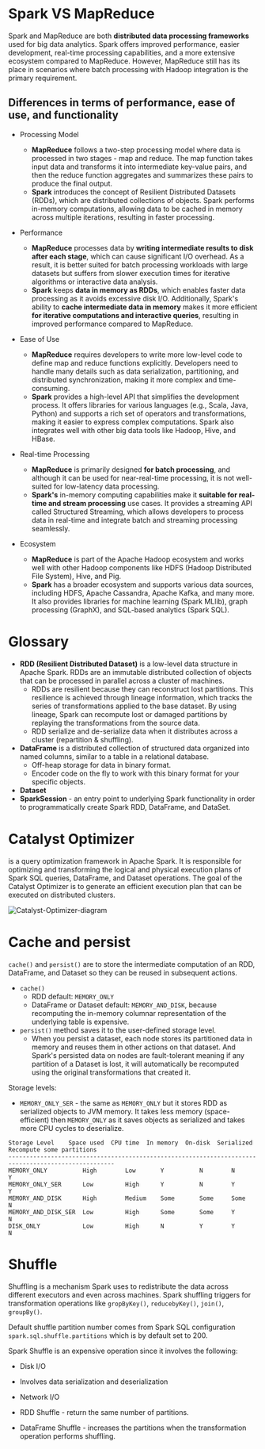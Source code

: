 # Spark VS MapReduce

Spark and MapReduce are both __distributed data processing frameworks__ used for big data analytics. Spark offers improved performance, easier development, real-time processing capabilities, and a more extensive ecosystem compared to MapReduce. However, MapReduce still has its place in scenarios where batch processing with Hadoop integration is the primary requirement.

## Differences in terms of performance, ease of use, and functionality

* Processing Model

  * **MapReduce** follows a two-step processing model where data is processed in two stages - map and reduce. The map function takes input data and transforms it into intermediate key-value pairs, and then the reduce function aggregates and summarizes these pairs to produce the final output.
  * **Spark** introduces the concept of Resilient Distributed Datasets (RDDs), which are distributed collections of objects. Spark performs in-memory computations, allowing data to be cached in memory across multiple iterations, resulting in faster processing.

* Performance
 
  * **MapReduce** processes data by __writing intermediate results to disk after each stage__, which can cause significant I/O overhead. As a result, it is better suited for batch processing workloads with large datasets but suffers from slower execution times for iterative algorithms or interactive data analysis.
  * **Spark** keeps __data in memory as RDDs__, which enables faster data processing as it avoids excessive disk I/O. Additionally, Spark's ability to __cache intermediate data in memory__ makes it more efficient __for iterative computations and interactive queries__, resulting in improved performance compared to MapReduce.

* Ease of Use

  * **MapReduce** requires developers to write more low-level code to define map and reduce functions explicitly. Developers need to handle many details such as data serialization, partitioning, and distributed synchronization, making it more complex and time-consuming.
  * **Spark** provides a high-level API that simplifies the development process. It offers libraries for various languages (e.g., Scala, Java, Python) and supports a rich set of operators and transformations, making it easier to express complex computations. Spark also integrates well with other big data tools like Hadoop, Hive, and HBase.

* Real-time Processing

  * **MapReduce** is primarily designed __for batch processing__, and although it can be used for near-real-time processing, it is not well-suited for low-latency data processing.
  * **Spark's** in-memory computing capabilities make it __suitable for real-time and stream processing__ use cases. It provides a streaming API called Structured Streaming, which allows developers to process data in real-time and integrate batch and streaming processing seamlessly.

* Ecosystem

  * **MapReduce** is part of the Apache Hadoop ecosystem and works well with other Hadoop components like HDFS (Hadoop Distributed File System), Hive, and Pig.
  * **Spark** has a broader ecosystem and supports various data sources, including HDFS, Apache Cassandra, Apache Kafka, and many more. It also provides libraries for machine learning (Spark MLlib), graph processing (GraphX), and SQL-based analytics (Spark SQL).


# Glossary

* **RDD (Resilient Distributed Dataset)** is a low-level data structure in Apache Spark. RDDs are an immutable distributed collection of objects that can be processed in parallel across a cluster of machines.
  * RDDs are resilient because they can reconstruct lost partitions. This resilience is achieved through lineage information, which tracks the series of transformations applied to the base dataset. By using lineage, Spark can recompute lost or damaged partitions by replaying the transformations from the source data.
  * RDD serialize and de-serialize data when it distributes across a cluster (repartition & shuffling).
* **DataFrame** is a distributed collection of structured data organized into named columns, similar to a table in a relational database.
  * Off-heap storage for data in binary format.
  * Encoder code on the fly to work with this binary format for your specific objects. 
* **Dataset**
* **SparkSession** - an entry point to underlying Spark functionality in order to programmatically create Spark RDD, DataFrame, and DataSet.


# Catalyst Optimizer
is a query optimization framework in Apache Spark. It is responsible for optimizing and transforming the logical and physical execution plans of Spark SQL queries, DataFrame, and Dataset operations. The goal of the Catalyst Optimizer is to generate an efficient execution plan that can be executed on distributed clusters.

![Catalyst-Optimizer-diagram](https://www.databricks.com/wp-content/uploads/2018/05/Catalyst-Optimizer-diagram.png)

# Cache and persist

`cache()` and `persist()` are to store the intermediate computation of an RDD, DataFrame, and Dataset so they can be reused in subsequent actions.

* `cache()`
  * RDD default: `MEMORY_ONLY`
  * DataFrame or Dataset default: `MEMORY_AND_DISK`, because recomputing the in-memory columnar representation of the underlying table is expensive.
* `persist()` method saves it to the user-defined storage level.
  * When you persist a dataset, each node stores its partitioned data in memory and reuses them in other actions on that dataset. And Spark's persisted data on nodes are fault-tolerant meaning if any partition of a Dataset is lost, it will automatically be recomputed using the original transformations that created it.

Storage levels:

* `MEMORY_ONLY_SER` - the same as `MEMORY_ONLY` but it stores RDD as serialized objects to JVM memory. It takes less memory (space-efficient) then `MEMORY_ONLY` as it saves objects as serialized and takes more CPU cycles to deserialize.

```
Storage Level    Space used  CPU time  In memory  On-disk  Serialized   Recompute some partitions
----------------------------------------------------------------------------------------------------
MEMORY_ONLY          High        Low       Y          N        N         Y    
MEMORY_ONLY_SER      Low         High      Y          N        Y         Y
MEMORY_AND_DISK      High        Medium    Some       Some     Some      N
MEMORY_AND_DISK_SER  Low         High      Some       Some     Y         N
DISK_ONLY            Low         High      N          Y        Y         N
```

# Shuffle

Shuffling is a mechanism Spark uses to redistribute the data across different executors and even across machines. Spark shuffling triggers for transformation operations like `gropByKey()`, `reducebyKey()`, `join()`, `groupBy()`.

Default shuffle partition number comes from Spark SQL configuration 
`spark.sql.shuffle.partitions` which is by default set to 200.

Spark Shuffle is an expensive operation since it involves the following:
* Disk I/O
* Involves data serialization and deserialization
* Network I/O

* RDD Shuffle - return the same number of partitions.
* DataFrame Shuffle - increases the partitions when the transformation operation performs shuffling.
